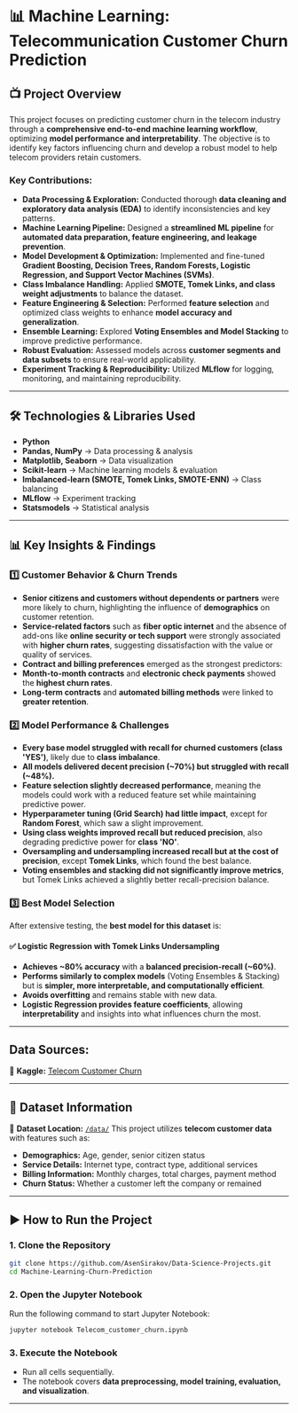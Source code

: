 # 📊 Machine Learning: Telecommunication Customer Churn Prediction  

## 📺 Project Overview  
This project focuses on predicting customer churn in the telecom industry through a **comprehensive end-to-end machine learning workflow**, optimizing **model performance and interpretability**. The objective is to identify key factors influencing churn and develop a robust model to help telecom providers retain customers.  

### **Key Contributions:**  
- **Data Processing & Exploration:** Conducted thorough **data cleaning and exploratory data analysis (EDA)** to identify inconsistencies and key patterns.  
- **Machine Learning Pipeline:** Designed a **streamlined ML pipeline** for **automated data preparation, feature engineering, and leakage prevention**.  
- **Model Development & Optimization:** Implemented and fine-tuned **Gradient Boosting, Decision Trees, Random Forests, Logistic Regression, and Support Vector Machines (SVMs)**.  
- **Class Imbalance Handling:** Applied **SMOTE, Tomek Links, and class weight adjustments** to balance the dataset.  
- **Feature Engineering & Selection:** Performed **feature selection** and optimized class weights to enhance **model accuracy and generalization**.  
- **Ensemble Learning:** Explored **Voting Ensembles and Model Stacking** to improve predictive performance.  
- **Robust Evaluation:** Assessed models across **customer segments and data subsets** to ensure real-world applicability.  
- **Experiment Tracking & Reproducibility:** Utilized **MLflow** for logging, monitoring, and maintaining reproducibility.  

---

## 🛠️ Technologies & Libraries Used  
- **Python**  
- **Pandas, NumPy** → Data processing & analysis  
- **Matplotlib, Seaborn** → Data visualization  
- **Scikit-learn** → Machine learning models & evaluation  
- **Imbalanced-learn (SMOTE, Tomek Links, SMOTE-ENN)** → Class balancing  
- **MLflow** → Experiment tracking  
- **Statsmodels** → Statistical analysis  

---

## 📊 Key Insights & Findings  

### **1️⃣ Customer Behavior & Churn Trends**  
- **Senior citizens and customers without dependents or partners** were more likely to churn, highlighting the influence of **demographics** on customer retention.
- **Service-related factors** such as **fiber optic internet** and the absence of add-ons like **online security or tech support** were strongly associated with **higher churn rates**, suggesting dissatisfaction with the value or quality of services.
- **Contract and billing preferences** emerged as the strongest predictors:
- **Month-to-month contracts** and **electronic check payments** showed the **highest churn rates**.
- **Long-term contracts** and **automated billing methods** were linked to **greater retention**.

### **2️⃣ Model Performance & Challenges**  
- **Every base model struggled with recall for churned customers (class 'YES')**, likely due to **class imbalance**.
- **All models delivered decent precision (~70%) but struggled with recall (~48%).**
- **Feature selection slightly decreased performance**, meaning the models could work with a reduced feature set while maintaining predictive power.
- **Hyperparameter tuning (Grid Search) had little impact**, except for **Random Forest**, which saw a slight improvement.
- **Using class weights improved recall but reduced precision**, also degrading predictive power for **class 'NO'**.
- **Oversampling and undersampling increased recall but at the cost of precision**, except **Tomek Links**, which found the best balance.
- **Voting ensembles and stacking did not significantly improve metrics**, but Tomek Links achieved a slightly better recall-precision balance.

### **3️⃣ Best Model Selection**  
After extensive testing, the **best model for this dataset** is:  
#### ✅ **Logistic Regression with Tomek Links Undersampling**
- **Achieves ~80% accuracy** with a **balanced precision-recall (~60%)**.
- **Performs similarly to complex models** (Voting Ensembles & Stacking) but is **simpler, more interpretable, and computationally efficient**.
- **Avoids overfitting** and remains stable with new data.
- **Logistic Regression provides feature coefficients**, allowing **interpretability** and insights into what influences churn the most.

---

## **Data Sources:**
📂 **Kaggle:** [Telecom Customer Churn](https://www.kaggle.com/datasets/tarekmuhammed/telecom-customers/data)

---
## 📂 Dataset Information  

📂 **Dataset Location:** [`/data/`](https://github.com/AsenSirakov/Data-Science-Projects/tree/main/Machine-Learning-Churn-Prediction/data)
This project utilizes **telecom customer data** with features such as:
- **Demographics:** Age, gender, senior citizen status  
- **Service Details:** Internet type, contract type, additional services  
- **Billing Information:** Monthly charges, total charges, payment method  
- **Churn Status:** Whether a customer left the company or remained

---

## ▶️ How to Run the Project  

### **1. Clone the Repository**  
```bash
git clone https://github.com/AsenSirakov/Data-Science-Projects.git
cd Machine-Learning-Churn-Prediction
```

### **2. Open the Jupyter Notebook**  
Run the following command to start Jupyter Notebook:  
```bash
jupyter notebook Telecom_customer_churn.ipynb
```
### **3. Execute the Notebook**  
- Run all cells sequentially.  
- The notebook covers **data preprocessing, model training, evaluation, and visualization**.  

---
